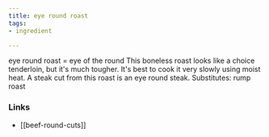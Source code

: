 ```yaml
---
title: eye round roast
tags:
- ingredient

---
```

eye round roast = eye of the round This boneless roast looks like a choice tenderloin, but it's much tougher. It's best to cook it very slowly using moist heat. A steak cut from this roast is an eye round steak. Substitutes: rump roast

### Links

* [[beef-round-cuts]]
